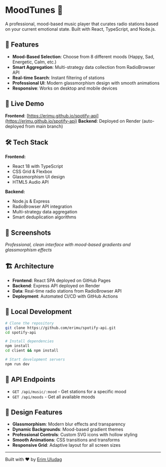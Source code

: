 # MoodTunes 🎵

A professional, mood-based music player that curates radio stations based on your current emotional state. Built with React, TypeScript, and Node.js.

## 🌟 Features

- **Mood-Based Selection**: Choose from 8 different moods (Happy, Sad, Energetic, Calm, etc.)
- **Smart Aggregation**: Multi-strategy data collection from RadioBrowser API
- **Real-time Search**: Instant filtering of stations
- **Professional UI**: Modern glassmorphism design with smooth animations
- **Responsive**: Works on desktop and mobile devices

## 🚀 Live Demo

**Frontend**: [https://erimu.github.io/spotify-api](https://erimu.github.io/spotify-api)
**Backend**: Deployed on Render (auto-deployed from main branch)

## 🛠️ Tech Stack

**Frontend:**
- React 18 with TypeScript
- CSS Grid & Flexbox
- Glassmorphism UI design
- HTML5 Audio API

**Backend:**
- Node.js & Express
- RadioBrowser API integration
- Multi-strategy data aggregation
- Smart deduplication algorithms

## 📱 Screenshots

*Professional, clean interface with mood-based gradients and glassmorphism effects*

## 🏗️ Architecture

- **Frontend**: React SPA deployed on GitHub Pages
- **Backend**: Express API deployed on Render
- **Data**: Real-time radio stations from RadioBrowser API
- **Deployment**: Automated CI/CD with GitHub Actions

## 🚀 Local Development

```bash
# Clone the repository
git clone https://github.com/erimu/spotify-api.git
cd spotify-api

# Install dependencies
npm install
cd client && npm install

# Start development servers
npm run dev
```

## 📝 API Endpoints

- `GET /api/music/:mood` - Get stations for a specific mood
- `GET /api/moods` - Get all available moods

## 🎨 Design Features

- **Glassmorphism**: Modern blur effects and transparency
- **Dynamic Backgrounds**: Mood-based gradient themes
- **Professional Controls**: Custom SVG icons with hollow styling
- **Smooth Animations**: CSS transitions and transforms
- **Responsive Grid**: Adaptive layout for all screen sizes

---

Built with ❤️ by [Erim Uludag](https://github.com/erimu)
